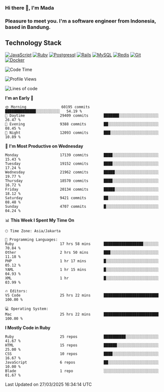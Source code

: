 ### Hi there 👋, I'm Mada
### Pleasure to meet you. I'm a software engineer from Indonesia, based in Bandung.

## Technology Stack

[![JavaScript](https://img.shields.io/badge/-JavaScript-%23F7DF1C?style=flat-square&logo=javascript&logoColor=000000&labelColor=%23F7DF1C&color=%23FFCE5A)](https://www.javascript.com/)
[![Ruby](https://img.shields.io/badge/Ruby-CC342D?style=flat-square&logo=ruby&logoColor=white)](https://www.ruby-lang.org/en/)
[![Postgresql](https://img.shields.io/badge/PostgreSQL-316192?style=flat-square&logo=postgresql&logoColor=ffffff)](https://www.postgresql.org/)
[![Rails](https://img.shields.io/badge/Ruby_on_Rails-CC0000?style=flat-square&logo=ruby-on-rails&logoColor=white)](https://rubyonrails.org/)
[![MySQL](https://img.shields.io/badge/-MySQL-4479A1?style=flat-square&logo=MySQL&logoColor=ffffff)](https://www.mysql.com/)
[![Redis](https://img.shields.io/badge/-Redis-DC382D?style=flat-square&logo=Redis&logoColor=ffffff)](https://redis.io/)
[![Git](https://img.shields.io/badge/-Git-%23F05032?style=flat-square&logo=git&logoColor=%23ffffff)](https://git-scm.com/)
[![Docker](https://img.shields.io/badge/-Docker-2496ED?style=flat-square&logo=docker&logoColor=ffffff)](https://www.docker.com/)
<!--
**madaarya/madaarya** is a ✨ _special_ ✨ repository because its `README.md` (this file) appears on your GitHub profile.

Here are some ideas to get you started:

- 🔭 I’m currently working on ...
- 🌱 I’m currently learning ...
- 👯 I’m looking to collaborate on ...
- 🤔 I’m looking for help with ...
- 💬 Ask me about ...
- 📫 How to reach me: ...
- 😄 Pronouns: ...
- ⚡ Fun fact: ...
-->
<!--START_SECTION:waka-->
![Code Time](http://img.shields.io/badge/Code%20Time-7%2C169%20hrs%2013%20mins-blue)

![Profile Views](http://img.shields.io/badge/Profile%20Views-0-blue)

![Lines of code](https://img.shields.io/badge/From%20Hello%20World%20I%27ve%20Written-49.6%20million%20lines%20of%20code-blue)

**I'm an Early 🐤** 

```text
🌞 Morning                60195 commits       ██████████████░░░░░░░░░░░   54.19 % 
🌆 Daytime                29409 commits       ███████░░░░░░░░░░░░░░░░░░   26.47 % 
🌃 Evening                9388 commits        ██░░░░░░░░░░░░░░░░░░░░░░░   08.45 % 
🌙 Night                  12093 commits       ███░░░░░░░░░░░░░░░░░░░░░░   10.89 % 
```
📅 **I'm Most Productive on Wednesday** 

```text
Monday                   17139 commits       ████░░░░░░░░░░░░░░░░░░░░░   15.43 % 
Tuesday                  19152 commits       ████░░░░░░░░░░░░░░░░░░░░░   17.24 % 
Wednesday                21962 commits       █████░░░░░░░░░░░░░░░░░░░░   19.77 % 
Thursday                 18570 commits       ████░░░░░░░░░░░░░░░░░░░░░   16.72 % 
Friday                   20134 commits       █████░░░░░░░░░░░░░░░░░░░░   18.12 % 
Saturday                 9421 commits        ██░░░░░░░░░░░░░░░░░░░░░░░   08.48 % 
Sunday                   4707 commits        █░░░░░░░░░░░░░░░░░░░░░░░░   04.24 % 
```


📊 **This Week I Spent My Time On** 

```text
🕑︎ Time Zone: Asia/Jakarta

💬 Programming Languages: 
Ruby                     17 hrs 58 mins      ██████████████████░░░░░░░   70.84 % 
Other                    2 hrs 50 mins       ███░░░░░░░░░░░░░░░░░░░░░░   11.18 % 
PHP                      1 hr 17 mins        █░░░░░░░░░░░░░░░░░░░░░░░░   05.12 % 
YAML                     1 hr 15 mins        █░░░░░░░░░░░░░░░░░░░░░░░░   04.93 % 
XML                      1 hr                █░░░░░░░░░░░░░░░░░░░░░░░░   03.99 % 

🔥 Editors: 
VS Code                  25 hrs 22 mins      █████████████████████████   100.00 % 

💻 Operating System: 
Mac                      25 hrs 22 mins      █████████████████████████   100.00 % 
```

**I Mostly Code in Ruby** 

```text
Ruby                     25 repos            ██████████░░░░░░░░░░░░░░░   41.67 % 
HTML                     15 repos            ██████░░░░░░░░░░░░░░░░░░░   25.00 % 
CSS                      10 repos            ████░░░░░░░░░░░░░░░░░░░░░   16.67 % 
JavaScript               6 repos             ██░░░░░░░░░░░░░░░░░░░░░░░   10.00 % 
Blade                    1 repo              ░░░░░░░░░░░░░░░░░░░░░░░░░   01.67 % 
```




 Last Updated on 27/03/2025 16:34:14 UTC
<!--END_SECTION:waka-->
